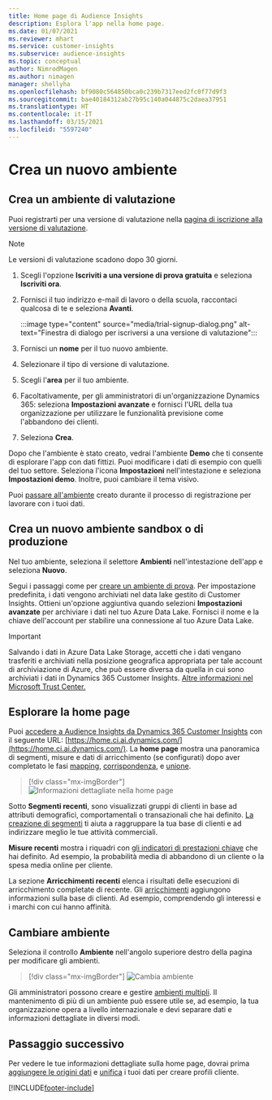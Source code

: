 ```yaml
---
title: Home page di Audience Insights
description: Esplora l'app nella home page.
ms.date: 01/07/2021
ms.reviewer: mhart
ms.service: customer-insights
ms.subservice: audience-insights
ms.topic: conceptual
author: NimrodMagen
ms.author: nimagen
manager: shellyha
ms.openlocfilehash: bf9080c564850bca0c239b7317eed2fc0f77d9f3
ms.sourcegitcommit: bae40184312ab27b95c140a044875c2daea37951
ms.translationtype: HT
ms.contentlocale: it-IT
ms.lasthandoff: 03/15/2021
ms.locfileid: "5597240"
---
```

# <a name="create-a-new-environment"></a>Crea un nuovo ambiente

## <a name="create-a-trial-environment"></a>Crea un ambiente di valutazione

Puoi registrarti per una versione di valutazione nella [pagina di iscrizione alla versione di valutazione](https://dynamics.microsoft.com/get-started/free-trial/?appname=customerinsights). 

> [!NOTE]
> Le versioni di valutazione scadono dopo 30 giorni.

1. Scegli l'opzione **Iscriviti a una versione di prova gratuita** e seleziona **Iscriviti ora**.

1. Fornisci il tuo indirizzo e-mail di lavoro o della scuola, raccontaci qualcosa di te e seleziona **Avanti**.

   :::image type="content" source="media/trial-signup-dialog.png" alt-text="Finestra di dialogo per iscriversi a una versione di valutazione":::

1. Fornisci un **nome** per il tuo nuovo ambiente. 

1. Selezionare il tipo di versione di valutazione.

1. Scegli l'**area** per il tuo ambiente.

1. Facoltativamente, per gli amministratori di un'organizzazione Dynamics 365: seleziona **Impostazioni avanzate** e fornisci l'URL della tua organizzazione per utilizzare le funzionalità previsione come l'abbandono dei clienti.

1. Seleziona **Crea**. 

Dopo che l'ambiente è stato creato, vedrai l'ambiente **Demo** che ti consente di esplorare l'app con dati fittizi. Puoi modificare i dati di esempio con quelli del tuo settore. Seleziona l'icona **Impostazioni** nell'intestazione e seleziona **Impostazioni demo**. Inoltre, puoi cambiare il tema visivo. 

Puoi [passare all'ambiente](#switch-environments) creato durante il processo di registrazione per lavorare con i tuoi dati.

## <a name="create-a-new-production-or-sandbox-environment"></a>Crea un nuovo ambiente sandbox o di produzione

Nel tuo ambiente, seleziona il selettore **Ambienti** nell'intestazione dell'app e seleziona **Nuovo**.

Segui i passaggi come per [creare un ambiente di prova](#create-a-trial-environment). Per impostazione predefinita, i dati vengono archiviati nel data lake gestito di Customer Insights. Ottieni un'opzione aggiuntiva quando selezioni **Impostazioni avanzate** per archiviare i dati nel tuo Azure Data Lake. Fornisci il nome e la chiave dell'account per stabilire una connessione al tuo Azure Data Lake. 

> [!IMPORTANT]
> Salvando i dati in Azure Data Lake Storage, accetti che i dati vengano trasferiti e archiviati nella posizione geografica appropriata per tale account di archiviazione di Azure, che può essere diversa da quella in cui sono archiviati i dati in Dynamics 365 Customer Insights. [Altre informazioni nel Microsoft Trust Center.](https://www.microsoft.com/trust-center)

## <a name="explore-the-home-page"></a>Esplorare la home page

Puoi [accedere a Audience Insights da Dynamics 365 Customer Insights](https://home.ci.ai.dynamics.com/) con il seguente URL: [https://home.ci.ai.dynamics.com/](https://home.ci.ai.dynamics.com/).
La **home page** mostra una panoramica di segmenti, misure e dati di arricchimento (se configurati) dopo aver completato le fasi [mapping](map-entities.md), [corrispondenza](match-entities.md), e [unione](merge-entities.md).

> [!div class="mx-imgBorder"] 
> ![Informazioni dettagliate nella home page](media/home-page-insights.png "Informazioni dettagliate nella home page")

Sotto **Segmenti recenti**, sono visualizzati gruppi di clienti in base ad attributi demografici, comportamentali o transazionali che hai definito. [La creazione di segmenti](segments.md) ti aiuta a raggruppare la tua base di clienti e ad indirizzare meglio le tue attività commerciali.

**Misure recenti** mostra i riquadri con [gli indicatori di prestazioni chiave](measures.md) che hai definito. Ad esempio, la probabilità media di abbandono di un cliente o la spesa media online per cliente.

La sezione **Arricchimenti recenti** elenca i risultati delle esecuzioni di arricchimento completate di recente. Gli [arricchimenti](enrichment-hub.md) aggiungono informazioni sulla base di clienti. Ad esempio, comprendendo gli interessi e i marchi con cui hanno affinità.

## <a name="switch-environments"></a>Cambiare ambiente

Seleziona il controllo **Ambiente** nell'angolo superiore destro della pagina per modificare gli ambienti.

> [!div class="mx-imgBorder"] 
> ![Cambia ambiente](media/home-page-environment-switcher.png "Cambia ambiente")

Gli amministratori possono creare e gestire [ambienti multipli](manage-environments.md). Il mantenimento di più di un ambiente può essere utile se, ad esempio, la tua organizzazione opera a livello internazionale e devi separare dati e informazioni dettagliate in diversi modi.

## <a name="next-step"></a>Passaggio successivo

Per vedere le tue informazioni dettagliate sulla home page, dovrai prima [aggiungere le origini dati](data-sources.md) e [unifica](data-unification.md) i tuoi dati per creare profili cliente.


[!INCLUDE[footer-include](../includes/footer-banner.md)]